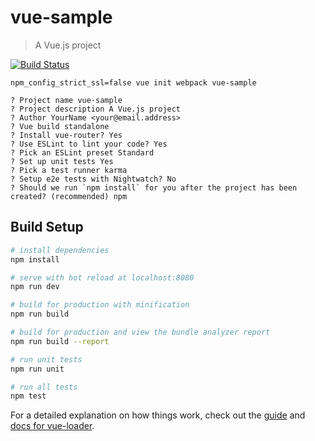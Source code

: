 # vue-sample

> A Vue.js project

[![Build Status](https://travis-ci.org/MoYummy/vue-sample.svg?branch=dev)](https://travis-ci.org/MoYummy/vue-sample)

~~~
npm_config_strict_ssl=false vue init webpack vue-sample

? Project name vue-sample
? Project description A Vue.js project
? Author YourName <your@email.address>
? Vue build standalone
? Install vue-router? Yes
? Use ESLint to lint your code? Yes
? Pick an ESLint preset Standard
? Set up unit tests Yes
? Pick a test runner karma
? Setup e2e tests with Nightwatch? No
? Should we run `npm install` for you after the project has been created? (recommended) npm
~~~

## Build Setup

``` bash
# install dependencies
npm install

# serve with hot reload at localhost:8080
npm run dev

# build for production with minification
npm run build

# build for production and view the bundle analyzer report
npm run build --report

# run unit tests
npm run unit

# run all tests
npm test
```

For a detailed explanation on how things work, check out the [guide](http://vuejs-templates.github.io/webpack/) and [docs for vue-loader](http://vuejs.github.io/vue-loader).
